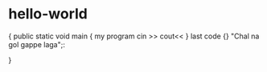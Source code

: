 # hello-world
{
public static void main
{
my program
cin >>
cout<<
}
last code {}
"Chal na gol gappe laga";:

}
